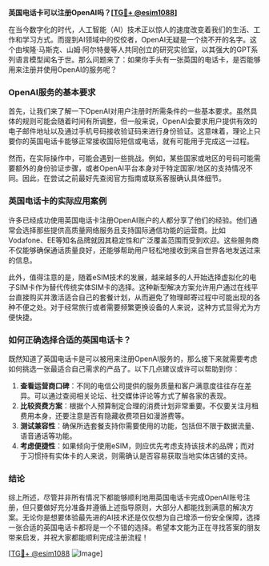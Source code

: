 **英国电话卡可以注册OpenAI吗？[[TG💪+ @esim1088](https://t.me/s/esim1088)]**

在当今数字化的时代，人工智能（AI）技术正以惊人的速度改变着我们的生活、工作和学习方式。而提到AI领域中的佼佼者，OpenAI无疑是一个绕不开的名字。这个由埃隆·马斯克、山姆·阿尔特曼等人共同创立的研究实验室，以其强大的GPT系列语言模型闻名于世。那么问题来了：如果你手头有一张英国的电话卡，是否能够用来注册并使用OpenAI的服务呢？

### OpenAI服务的基本要求

首先，让我们来了解一下OpenAI对用户注册时所需条件的一些基本要求。虽然具体的规则可能会随着时间有所调整，但一般来说，OpenAI会要求用户提供有效的电子邮件地址以及通过手机号码接收验证码来进行身份验证。这意味着，理论上只要你的英国电话卡能够正常接收国际短信或电话，就有可能用于完成这一过程。

然而，在实际操作中，可能会遇到一些挑战。例如，某些国家或地区的号码可能需要额外的身份验证步骤，或者OpenAI平台本身对于特定国家/地区的支持情况不同。因此，在尝试之前最好先查阅官方指南或联系客服确认具体细节。

### 英国电话卡的实际应用案例

许多已经成功使用英国电话卡注册OpenAI账户的人都分享了他们的经验。他们通常会选择那些提供高质量网络服务且支持国际通信功能的运营商。比如Vodafone、EE等知名品牌就因其稳定性和广泛覆盖范围而受到欢迎。这些服务商不仅能够确保通话质量良好，还能够帮助用户轻松地接收到来自世界各地发送过来的信息。

此外，值得注意的是，随着eSIM技术的发展，越来越多的人开始选择虚拟化的电子SIM卡作为替代传统实体SIM卡的选择。这种新型解决方案允许用户通过在线平台直接购买并激活适合自己的套餐计划，从而避免了物理邮寄过程中可能出现的各种不便之处。对于经常旅行或者需要频繁更换设备的人来说，这种方式显得尤为方便快捷。

### 如何正确选择合适的英国电话卡？

既然知道了英国电话卡是可以被用来注册OpenAI服务的，那么接下来就需要考虑如何挑选一张最适合自己需求的产品了。以下几点建议或许可以帮助到你：

1. **查看运营商口碑**：不同的电信公司提供的服务质量和客户满意度往往存在差异。可以通过查阅相关论坛、社交媒体评论等方式了解各家的表现。
2. **比较资费方案**：根据个人预算制定合理的消费计划非常重要。不仅要关注月租费用本身，还要注意是否有隐藏收费项目如漫游费等。
3. **测试兼容性**：确保所选套餐支持你需要使用的功能，包括但不限于数据流量、语音通话等功能。
4. **考虑便捷性**：如果倾向于使用eSIM，则应优先考虑支持该技术的品牌；而对于习惯持有实体卡的人来说，则需确认是否容易获取当地实体店铺的支持。

### 结论

综上所述，尽管并非所有情况下都能够顺利地用英国电话卡完成OpenAI账号注册，但只要做好充分准备并遵循上述指导原则，大部分人都能找到满意的解决方案。无论你是想要体验最先进的AI技术还是仅仅想为自己增添一份安全保障，选择一张合适的英国电话卡都将是一个不错的选择。希望本文能为正在寻找答案的朋友带来启发，并祝大家都能顺利完成注册流程！

[[TG💪+ @esim1088](https://t.me/s/esim1088) ![Image](https://i.postimg.cc/4NQfJmqS/Snipaste-2025-05-13-00-14-12.png)]